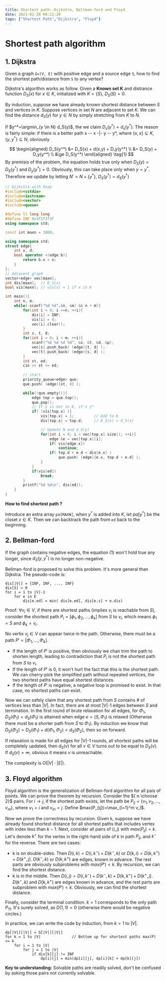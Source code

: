 ```yaml
---
title: Shortest path--Dijkstra, Bellman-ford and Floyd
date: 2021-02-28 00:11:20
tags: ["Shortest Path","Dijkstra", "Floyd"]
---
```

# Shortest path algorithm
## 1. Dijkstra
Given a graph ``G=(V, E)`` with positive edge and a source edge ``S``, how to find the shortest path/distance from ``S`` to any vertex? 

Dijkstra's algorithm works as follow. Given a **Known set K** and distrance function $D_S(x)$ for $x \in K$, initialized with $K=\{S\}$, $D_S(S) = 0$.

By induction, suppose we have already known shortest distance between $S$ and vertices in $K$. Suppose vertices in set $N$ are adjacent to set $K$. We can find the distance $d_S(y)$ for $y\in N$ by simply stretching from $K$ to $N$.

If $y^*=\argmin_{y \in N} d_S(y)$, the we claim $D_s(y^*)=d_s(y^*)$. The reason is fairly simple: if there is a better path s -- x -|- y -- y*, where $\{s, x\} \subseteq K$, $\{y, y^*\} \subseteq N$, obviously 

$$
\begin{aligned}
D_S(y^*) &= D_S(x) + d(x,y) + D_y(y^*) \\
    &= D_S(y) + D_y(y^*) \\
    &\ge D_S(y^*)
\end{aligned} \tag{1}
$$
By premisis of the problem, the equation holds true only when $D_S(y)=D_S(y^*)$ and $D_y(y^*)=0$. Obviously, this can take place only when $y=y^*$. Therefore we update by letting $N'=N+\{y^*\}$, $D_S(y^*)=d_S(y^*)$

```cpp
// Dijkstra with heap
#include<cstdio>
#include<iostream>
#include<vector> 
#include<queue>

#define ll long long 
#define INF 0x3f3f3f3f
using namespace std;

const int maxn = 1009;

using namespace std;
struct edge{
    int x, d;
    bool operator <(edge b){
        return b.x < x;
    }
};
// Adjacent graph
vector<edge> vec[maxn];
int dis[maxn];  // D_S(x)
bool vis[maxn]; // vis[x] = 1 if x in K

int main(){
    int n, m;
    while( scanf("%d %d",&n, &m) && n + m){
        for(int i = 0; i <=n; ++i){
            dis[i] = INF;
            vis[i] = 0;
            vec[i].clear();
        }
        int s, t, d;
        for(int i = 0; i < m; ++i){
            scanf("%d %d %d %d", &s, &t, &d, &p);
            vec[s].push_back( (edge){t, d} );
            vec[t].push_back( (edge){s, d} );
        }
        int st, ed;
        cin >> st >> ed;
 
        // start
        priority_queue<edge> que;
        que.push( (edge){st, 0} );

        while(!que.empty()){
            edge top = que.top();
            que.pop();
            // If y is not in K, it's y*
            if( !vis[top.x] ){
                vis[top.x] = 1;         // Add to K
                dis[top.x] = top.d;     // D_S(x) = d_S(x)

                // Update N and d_S(y)
                for(int i = 0; i < vec[top.x].size(); ++i){
                    edge &e = vec[top.x][i];
                    if( vis[edge.x])
                        continue;
                    if( top.d + e.d < dis[e.x] )
                        que.push( (edge){e.x, top.d + e.d} );
                }
            }
            if(vis[ed])
                break;
        }
        printf("%d %d\n", dis[ed]);
    }
}
```

**How to find shortest path ?**

Introduce an extra array ``pa[MAXN]``, when $y^*$ is added into $K$, let $pa[y^*]$ be the closet $x\in K$.
Then we can backtrack the path from ``ed`` back to the beginning.

## 2. Bellman-ford
If the graph contains negative edges, the equation (1) won't hold true any longer, since $d_S(y, y^*)$ is no longer non-negative.

Bellman-ford is proposed to solve this problem. It's more general than Dijkstra. The pseudo-code  is:

```
dis[|V|] = {INF, INF, ..., INF}
dis[S] = 0
for i = 1 to |V|-1
    for e in E
        dis[e.ed] = min( dis[e.ed], dis[e.s] + e.dis)
```

Proof: $\forall v_i \in V$, if there are shortest paths (implies $v_i$ is reachable from $S$), consider the shortest path $P_i=[\phi_1, \phi_2, ..., \phi_k]$ from $S$ to $v_i$, which means $\phi_1=S$ and $\phi_k=v_i$. 

No vertix $v_j \in V$ can appear twice in the path. Otherwise, there must be a path $P'=[\Phi_1, ..., \Phi_k]$. 

- If the length of $P'$ is positive, then obviously we chan trim the path to shorten length, leading to contradiction that $P_i$ is not the shortest path from $S$ to $v_i$. 
- If the length of $P'$ is 0, it won't hurt the fact that this is the shortest path. We can cherry-pick the simplified path without repeated vertices, the two shortest paths have equal shortest distances.
- If the length of $P'$ is negative, a negative loop is promised to exist. In that case, no shortest paths can exist.

Now we can safely claim that any shortest path from $S$ contains # of vertices less than $|V|$. In fact, there are at most |V|-1 edges between $S$ and termination. In the first round of brute relaxation for all edges, for $\Phi_1$, $D_S(\Phi_1) = d_S(\Phi_1)$ is attained when edge $e=(S,\Phi_1)$ is relaxed (Otherwise there must be a shorter path from $S$ to $\Phi_1$). By induction we know that $D_S(\Phi_2)=D_S(\Phi_1) + d(\Phi_1, \Phi_2)=d_S(\Phi_2)$, then so on forward.

If relaxation is made for all edges for |V|-1 rounds, all shortest paths will be completely updated, then $d_S(v)$ for all $v\in V$ turns out to be equal to $D_S(v)$. If $d_S(v)=\infty$, obvious it means $v$ is unreachable.

The complexity is $O(|V|\cdot|E|)$.

## 3. Floyd algorithm
Floyd algorithm is the generalization of Bellman-ford algorithm for all pais of points. We can prove the theorem by recursion. Consider the ${ n \choose 2}$ pairs. For $i\rightarrow j$, if the shortest path exists, let the path be $P_{ij}=\{v_1, v_2, ..., v_m\}$, where $v_1=i$ and $v_m=j$. Define $max(P_{ij})=\max_{l=1}^m v_l$. 

Now we prove the correctness by recursion. Given k, suppose we have already found shortest distance for all shortest paths that includes vertex with index less than $k-1$. Next, consider all pairs of $(i,j)$ with $max(P_{ij}) = k$. Let's denote $k^+$ for the vertex in the right-hand side of $k$ in path $P_{ij}$, and $k^-$ for the reverse. There are two cases:

- k is on double-sides. Then $D(i,k)=D(i, k^-) + D(k^-, k)$ or $D(k,i)=D(k, k^+) + D(k^+, j)$. $D(k^-, k)$ or $D(k, k^+)$ are edges, known in advance. The rest parts are obviously subproblems with $max(P')<k$. By recursion, we can find the shortest distance.
- k is in the middle. Then $D(i,j) = D(i,k^-) + D(k^-, k) + D(k, k^+) + D(k^+, j)$. $D(k^-, k)$ and $D(k, k^+)$ are edges known in advance, and the rest parts are subproblem with $max(P')<k$. Obviously, we can find the shortest distance.

Finally, consider the terminal condition. $k=1$ corresponds to the only path $P_{11}$. It's surely solved, as $D(1,1)=0$ (otherwise there would be negative circles.)


In practice, we can write the code by induction, from $k=1$ to $|V|$.

```
dp[|V|][|V|] = G[|V|][|V|]       
for k = 1 to |V|              // Bottom up for shortest paths max(P) <= k
    for i = 1 to |V|            
        for j = 1 to |V|        
            if dis[k][j] != INF
                dp[i][j] = min(dp[i][j], dp[i][k] + dp[k][j])
```
**Key to understanding:** Solvable paths are readily solved, don't be confused by asking those pairs not currently solvable. 